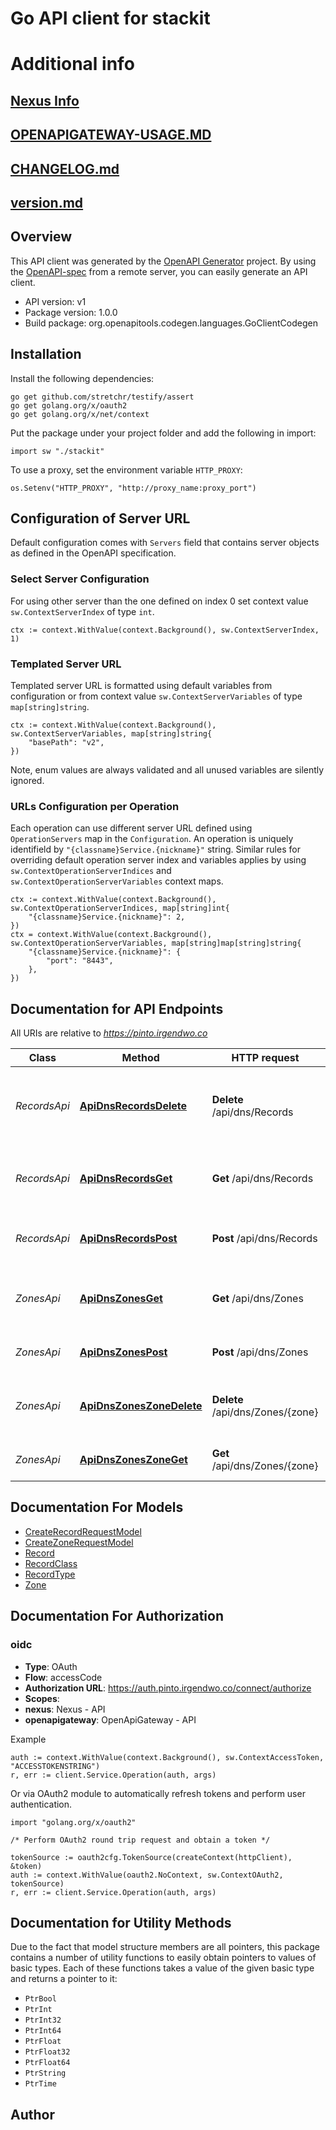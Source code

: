 # Go API client for stackit

<h1>Additional info</h1>
<h2><a href=\"/nexus-info\">Nexus Info</h2></a>

<h2><a href=\"/markdown/OPENAPIGATEWAY-USAGE.MD\">OPENAPIGATEWAY-USAGE.MD</h2></a>
<h2><a href=\"/markdown/CHANGELOG.md\">CHANGELOG.md</h2></a>
<h2><a href=\"/markdown/version.md\">version.md</h2></a>


## Overview
This API client was generated by the [OpenAPI Generator](https://openapi-generator.tech) project.  By using the [OpenAPI-spec](https://www.openapis.org/) from a remote server, you can easily generate an API client.

- API version: v1
- Package version: 1.0.0
- Build package: org.openapitools.codegen.languages.GoClientCodegen

## Installation

Install the following dependencies:

```shell
go get github.com/stretchr/testify/assert
go get golang.org/x/oauth2
go get golang.org/x/net/context
```

Put the package under your project folder and add the following in import:

```golang
import sw "./stackit"
```

To use a proxy, set the environment variable `HTTP_PROXY`:

```golang
os.Setenv("HTTP_PROXY", "http://proxy_name:proxy_port")
```

## Configuration of Server URL

Default configuration comes with `Servers` field that contains server objects as defined in the OpenAPI specification.

### Select Server Configuration

For using other server than the one defined on index 0 set context value `sw.ContextServerIndex` of type `int`.

```golang
ctx := context.WithValue(context.Background(), sw.ContextServerIndex, 1)
```

### Templated Server URL

Templated server URL is formatted using default variables from configuration or from context value `sw.ContextServerVariables` of type `map[string]string`.

```golang
ctx := context.WithValue(context.Background(), sw.ContextServerVariables, map[string]string{
	"basePath": "v2",
})
```

Note, enum values are always validated and all unused variables are silently ignored.

### URLs Configuration per Operation

Each operation can use different server URL defined using `OperationServers` map in the `Configuration`.
An operation is uniquely identifield by `"{classname}Service.{nickname}"` string.
Similar rules for overriding default operation server index and variables applies by using `sw.ContextOperationServerIndices` and `sw.ContextOperationServerVariables` context maps.

```
ctx := context.WithValue(context.Background(), sw.ContextOperationServerIndices, map[string]int{
	"{classname}Service.{nickname}": 2,
})
ctx = context.WithValue(context.Background(), sw.ContextOperationServerVariables, map[string]map[string]string{
	"{classname}Service.{nickname}": {
		"port": "8443",
	},
})
```

## Documentation for API Endpoints

All URIs are relative to *https://pinto.irgendwo.co*

Class | Method | HTTP request | Description
------------ | ------------- | ------------- | -------------
*RecordsApi* | [**ApiDnsRecordsDelete**](docs/RecordsApi.md#apidnsrecordsdelete) | **Delete** /api/dns/Records | Deletes records which match the specified criterias
*RecordsApi* | [**ApiDnsRecordsGet**](docs/RecordsApi.md#apidnsrecordsget) | **Get** /api/dns/Records | Retrieves the DNS zone&#39;s resource records
*RecordsApi* | [**ApiDnsRecordsPost**](docs/RecordsApi.md#apidnsrecordspost) | **Post** /api/dns/Records | Creates a new DNS resource record
*ZonesApi* | [**ApiDnsZonesGet**](docs/ZonesApi.md#apidnszonesget) | **Get** /api/dns/Zones | Retrieves the DNS zones assigned to the account
*ZonesApi* | [**ApiDnsZonesPost**](docs/ZonesApi.md#apidnszonespost) | **Post** /api/dns/Zones | Creates a new DNS zone
*ZonesApi* | [**ApiDnsZonesZoneDelete**](docs/ZonesApi.md#apidnszoneszonedelete) | **Delete** /api/dns/Zones/{zone} | Deletes a DNS zone from the passed provider
*ZonesApi* | [**ApiDnsZonesZoneGet**](docs/ZonesApi.md#apidnszoneszoneget) | **Get** /api/dns/Zones/{zone} | Loads the specified DNS zone


## Documentation For Models

 - [CreateRecordRequestModel](docs/CreateRecordRequestModel.md)
 - [CreateZoneRequestModel](docs/CreateZoneRequestModel.md)
 - [Record](docs/Record.md)
 - [RecordClass](docs/RecordClass.md)
 - [RecordType](docs/RecordType.md)
 - [Zone](docs/Zone.md)


## Documentation For Authorization



### oidc


- **Type**: OAuth
- **Flow**: accessCode
- **Authorization URL**: https://auth.pinto.irgendwo.co/connect/authorize
- **Scopes**:
 - **nexus**: Nexus - API
 - **openapigateway**: OpenApiGateway - API

Example

```golang
auth := context.WithValue(context.Background(), sw.ContextAccessToken, "ACCESSTOKENSTRING")
r, err := client.Service.Operation(auth, args)
```

Or via OAuth2 module to automatically refresh tokens and perform user authentication.

```golang
import "golang.org/x/oauth2"

/* Perform OAuth2 round trip request and obtain a token */

tokenSource := oauth2cfg.TokenSource(createContext(httpClient), &token)
auth := context.WithValue(oauth2.NoContext, sw.ContextOAuth2, tokenSource)
r, err := client.Service.Operation(auth, args)
```


## Documentation for Utility Methods

Due to the fact that model structure members are all pointers, this package contains
a number of utility functions to easily obtain pointers to values of basic types.
Each of these functions takes a value of the given basic type and returns a pointer to it:

* `PtrBool`
* `PtrInt`
* `PtrInt32`
* `PtrInt64`
* `PtrFloat`
* `PtrFloat32`
* `PtrFloat64`
* `PtrString`
* `PtrTime`

## Author



